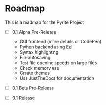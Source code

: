 # Roadmap

This is a roadmap for the Pyrite Project

- [ ] 0.1 Alpha Pre-Release
    * GUI frontend (more details on CodePen)
    * Python backend using Eel
    * Syntax highlighting 
    * File autosaving
    * Test file opening speeds on large files
    * Check memory use
    * Create themes
    * Use JustTheDocs for documentation

- [ ] 0.1 Beta Pre-Release
- [ ] 0.1 Release